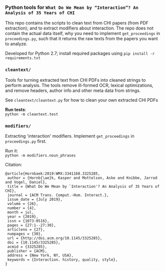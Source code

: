 ### Python tools for `What Do We Mean by “Interaction”? An Analysis of 35 Years of CHI`

This repo contains the scripts to clean text from CHI papers (from PDF extraction); and to extract modifiers about interaction. The repo does not contain the actual data itself, why you need to implement `get_proceedings` in `proceedings.py`, such that it returns the raw texts from the papers you want to analyze.

Developed for Python 2.7; install required packages using `pip install -r requirements.txt`

### `cleantext/`  
Tools for turning extracted text from CHI PDFs into cleaned strings to perform analysis.
The tools remove ill-formed OCR, lexical optimizations, and remove headers, author info
and other meta data from strings.

See `cleantext/cleantext.py` for how to clean your own extracted CHI PDFs

**Run tests**:  
`python -m cleantext.test`


### `modifiers/`  
Extracting 'interaction' modifiers. Implement `get_proceedings` in `proceedings.py` first.

Run it:  
`python -m modifiers.noun_phrases`


Citation:
```
@article{Hornbaek:2019:WMX:3341168.3325285,
 author = {Hornb{\ae}k, Kasper and Mottelson, Aske and Knibbe, Jarrod and Vogel, Daniel},
 title = {What Do We Mean by `Interaction'? An Analysis of 35 Years of CHI},
 journal = {ACM Trans. Comput.-Hum. Interact.},
 issue_date = {July 2019},
 volume = {26},
 number = {4},
 month = jul,
 year = {2019},
 issn = {1073-0516},
 pages = {27:1--27:30},
 articleno = {27},
 numpages = {30},
 url = {http://doi.acm.org/10.1145/3325285},
 doi = {10.1145/3325285},
 acmid = {3325285},
 publisher = {ACM},
 address = {New York, NY, USA},
 keywords = {Interaction. history, quality, style},
}
```
